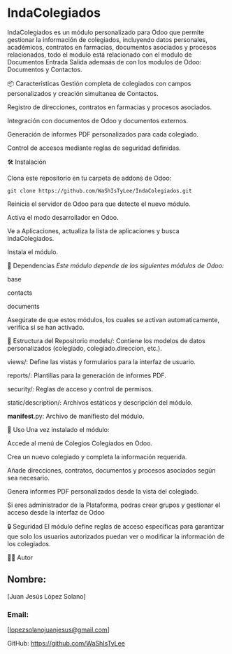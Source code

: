 # IndaColegiados
IndaColegiados es un módulo personalizado para Odoo que permite gestionar la información de colegiados, incluyendo datos personales, académicos, contratos en farmacias, documentos asociados y procesos relacionados, todo el modulo está relacionado con el modulo de Documentos Entrada Salida ademaás de con los modulos de Odoo: Documentos y Contactos.

📦 Características
Gestión completa de colegiados con campos personalizados y creación simultanea de Contactos.

Registro de direcciones, contratos en farmacias y procesos asociados.

Integración con documentos de Odoo y documentos externos.

Generación de informes PDF personalizados para cada colegiado.

Control de accesos mediante reglas de seguridad definidas.

🛠️ Instalación

Clona este repositorio en tu carpeta de addons de Odoo:

```
git clone https://github.com/WaShIsTyLee/IndaColegiados.git
```

Reinicia el servidor de Odoo para que detecte el nuevo módulo.

Activa el modo desarrollador en Odoo.

Ve a Aplicaciones, actualiza la lista de aplicaciones y busca IndaColegiados.

Instala el módulo.

🧩 Dependencias
_Este módulo depende de los siguientes módulos de Odoo:_

base

contacts

documents

Asegúrate de que estos módulos, los cuales se activan automaticamente, verifica si se han activado.

📁 Estructura del Repositorio
models/: Contiene los modelos de datos personalizados (colegiado, colegiado.direccion, etc.).

views/: Define las vistas y formularios para la interfaz de usuario.

reports/: Plantillas para la generación de informes PDF.

security/: Reglas de acceso y control de permisos.

static/description/: Archivos estáticos y descripción del módulo.

__manifest__.py: Archivo de manifiesto del módulo.

📄 Uso
Una vez instalado el módulo:

Accede al menú de Colegios Colegiados en Odoo.

Crea un nuevo colegiado y completa la información requerida.

Añade direcciones, contratos, documentos y procesos asociados según sea necesario.

Genera informes PDF personalizados desde la vista del colegiado.

Si eres administrador de la Plataforma, podras crear grupos y gestionar el acceso desde la interfaz de Odoo

🔒 Seguridad
El módulo define reglas de acceso específicas para garantizar que solo los usuarios autorizados puedan ver o modificar la información de los colegiados.

🧑‍💻 Autor
## Nombre:
[Juan Jesús López Solano]

### Email:
 [lopezsolanojuanjesus@gmail.com]

GitHub: https://github.com/WaShIsTyLee
